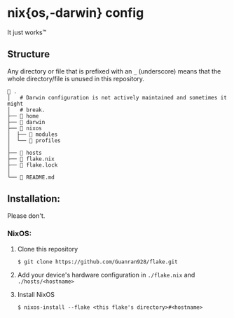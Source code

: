 # nix{os,-darwin} config

It just works™

## Structure

Any directory or file that is prefixed with an `_` (underscore) means that the
whole directory/file is unused in this repository.

```
 .
│   # Darwin configuration is not actively maintained and sometimes it might
│   # break.
├── 󱂵 home
├──  darwin
├──  nixos
│  ├──  modules
│  └──  profiles
│
├──  hosts
├──  flake.nix
├──  flake.lock
│
└──  README.md
```

## Installation:

Please don't.

### NixOS:

1. Clone this repository

   `$ git clone https://github.com/Guanran928/flake.git`

2. Add your device's hardware configuration in `./flake.nix` and
   `./hosts/<hostname>`

3. Install NixOS

   `$ nixos-install --flake <this flake's directory>#<hostname>`
